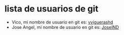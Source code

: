 # lista de usuarios de git

- Vico, mi nombre de usuario en git es: [vviguerashd](https://github.com/vviguerashd)
- Jose Angel, mi nombre de usuario en git es: [JoseIND](https://github.com/JoseIND)
